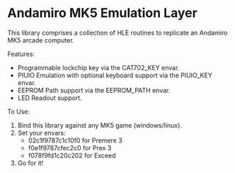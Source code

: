 # Andamiro MK5 Emulation Layer

This library comprises a collection of HLE routines to replicate an Andamiro MK5 arcade computer.

Features:
- Programmable lockchip key via the CAT702_KEY envar.
- PIUIO Emulation with optional keyboard support via the PIUIO_KEY envar.
- EEPROM Path support via the EEPROM_PATH envar.
- LED Readout support.

To Use:
1. Bind this library against any MK5 game (windows/linux).
2. Set your envars:
    - 02c1f9787c1c10f0 for Premere 3
    - f0e1f9787cfec2c0 for Prex 3
    - f078f9fd1c20c202 for Exceed
3. Go for it!
